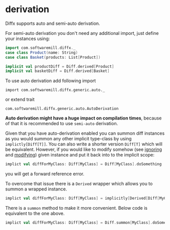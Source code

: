# derivation

Diffx supports auto and semi-auto derivation.

For semi-auto derivation you don't need any additional import, just define your instances using:
```scala
import com.softwaremill.diffx._
case class Product(name: String)
case class Basket(products: List[Product])

implicit val productDiff = Diff.derived[Product]
implicit val basketDiff = Diff.derived[Basket]
```

To use auto derivation add following import

`import com.softwaremill.diffx.generic.auto._`

or extend trait

`com.softwaremill.diffx.generic.auto.AutoDerivation`

**Auto derivation might have a huge impact on compilation times**, because of that it is recommended to use `semi-auto` derivation.


Given that you have auto-derivation enabled you can summon diff instances as you would summon any other implicit type-class by using
`implictly[Diff[T]]`. You can also write a shorter version `Diff[T]` which will be equivalent.
However, if you would like to modify somehow (see [ignoring](./ignoring.md) and [modifying](./modifying.md)) given instance and 
put it back into to the implicit scope:
```scala 
implict val diffForMyClass: Diff[MyClass] = Diff[MyClass].doSomething
```
you will get a forward reference error. 

To overcome that issue there is a `Derived` wrapper which allows you to summon a wrapped instance.
```scala 
implict val diffForMyClass: Diff[MyClass] = implicitly[Derived[Diff[MyClass]]].value.doSomething
```
There is a `summon` method to make it more convenient. Below code is equivalent to the one above.
```scala 
implict val diffForMyClass: Diff[MyClass] = Diff.summon[MyClass].doSomething
```